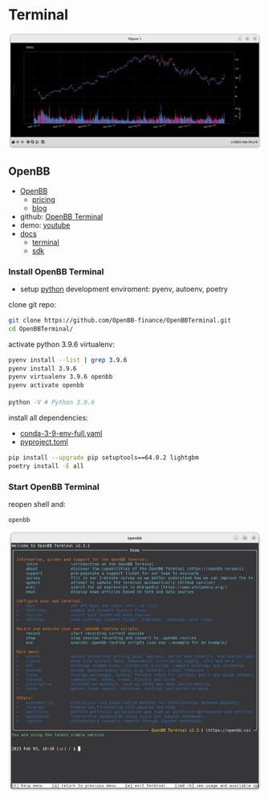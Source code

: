 # Terminal

![](images/candle.png)

## OpenBB

- [OpenBB](https://openbb.co/)
  - [pricing](https://openbb.co/pricing)
  - [blog](https://openbb.co/blog)
- github: [OpenBB Terminal](https://github.com/OpenBB-finance/OpenBBTerminal)
- demo: [youtube](https://youtu.be/fqGPK8OVHLk)
- [docs](https://docs.openbb.co/)
  - [terminal](https://docs.openbb.co/terminal)
  - [sdk](https://docs.openbb.co/sdk)

### Install OpenBB Terminal

- setup [python](https://github.com/rurumimic/supply/blob/master/languages/python.md) development enviroment: pyenv, autoenv, poetry

clone git repo:

```bash
git clone https://github.com/OpenBB-finance/OpenBBTerminal.git
cd OpenBBTerminal/
```

activate python 3.9.6 virtualenv:

```bash
pyenv install --list | grep 3.9.6
pyenv install 3.9.6
pyenv virtualenv 3.9.6 openbb
pyenv activate openbb

python -V # Python 3.9.6
```

install all dependencies:

- [conda-3-9-env-full.yaml](https://github.com/OpenBB-finance/OpenBBTerminal/blob/develop/build/conda/conda-3-9-env-full.yaml)
- [pyproject.toml](https://github.com/OpenBB-finance/OpenBBTerminal/blob/develop/pyproject.toml)

```bash
pip install --upgrade pip setuptools==64.0.2 lightgbm
poetry install -E all
```

### Start OpenBB Terminal

reopen shell and:

```bash
openbb
```

![](images/openbb.png)
